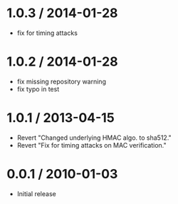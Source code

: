 1.0.3 / 2014-01-28
====

 * fix for timing attacks

1.0.2 / 2014-01-28
====

 * fix missing repository warning
 * fix typo in test

1.0.1 / 2013-04-15
====

  * Revert "Changed underlying HMAC algo. to sha512."
  * Revert "Fix for timing attacks on MAC verification."

0.0.1 / 2010-01-03
====

  * Initial release
